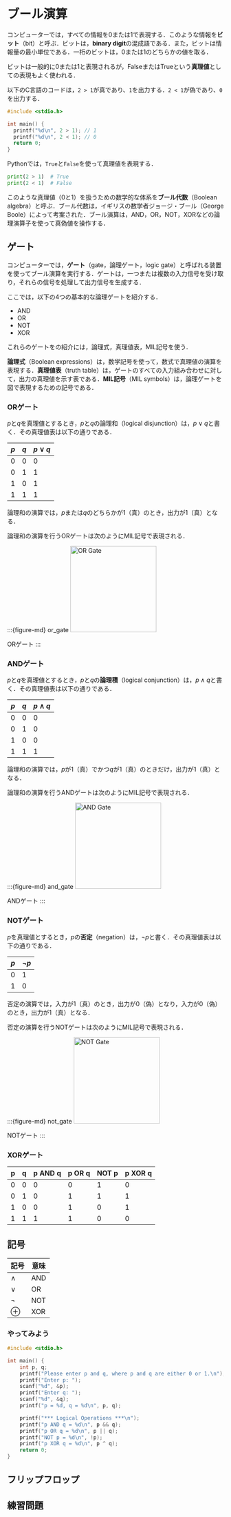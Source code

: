 # ブール演算

コンピューターでは，すべての情報を0または1で表現する．このような情報を**ビット**（bit）と呼ぶ．ビットは，**binary digit**の混成語である．また，ビットは情報量の最小単位である．一桁のビットは，0または1のどちらかの値を取る．

ビットは一般的に0または1と表現されるが，FalseまたはTrueという**真理値**としての表現もよく使われる．

以下のC言語のコードは，`2 > 1`が真であり、`1`を出力する．`2 < 1`が偽であり、`0`を出力する．

```c
#include <stdio.h>

int main() {  
  printf("%d\n", 2 > 1); // 1
  printf("%d\n", 2 < 1); // 0
  return 0;
}
```

Pythonでは，`True`と`False`を使って真理値を表現する．

```python
print(2 > 1)  # True
print(2 < 1)  # False
```

このような真理値（0と1）を扱うための数学的な体系を**ブール代数**（Boolean algebra）と呼ぶ．ブール代数は，イギリスの数学者ジョージ・ブール（George Boole）によって考案された．ブール演算は，AND，OR，NOT，XORなどの論理演算子を使って真偽値を操作する．

## ゲート

コンピューターでは，**ゲート**（gate，論理ゲート，logic gate）と呼ばれる装置を使ってブール演算を実行する．ゲートは，一つまたは複数の入力信号を受け取り，それらの信号を処理して出力信号を生成する．

ここでは，以下の4つの基本的な論理ゲートを紹介する．

- AND
- OR
- NOT
- XOR

これらのゲートをの紹介には，論理式，真理値表，MIL記号を使う．

**論理式**（Boolean expressions）は，数学記号を使って，数式で真理値の演算を表現する．**真理値表**（truth table）は，ゲートのすべての入力組み合わせに対して，出力の真理値を示す表である．**MIL記号**（MIL symbols）は，論理ゲートを図で表現するための記号である．

### ORゲート

$p$と$q$を真理値とするとき，$p$と$q$の論理和（logical disjunction）は，$p \lor q$と書く．その真理値表は以下の通りである．

| $p$ | $q$ | $p \lor q$ |
| --- | --- | ---------- |
| 0   | 0   | 0          |
| 0   | 1   | 1          |
| 1   | 0   | 1          |
| 1   | 1   | 1          |

論理和の演算では，$p$または$q$のどちらかが$1$（真）のとき，出力が$1$（真）となる．

論理和の演算を行うORゲートは次のようにMIL記号で表現される．

:::{figure-md} or_gate
<img src="./image/or_gate.png" alt="OR Gate" width="200px">

ORゲート
:::

### ANDゲート

$p$と$q$を真理値とするとき，$p$と$q$の**論理積**（logical conjunction）は，$p \land q$と書く．その真理値表は以下の通りである．

| $p$ | $q$ | $p \land q$ |
| --- | --- | ----------- |
| 0   | 0   | 0           |
| 0   | 1   | 0           |
| 1   | 0   | 0           |
| 1   | 1   | 1           |

論理和の演算では，$p$が$1$（真）でかつ$q$が$1$（真）のときだけ，出力が$1$（真）となる．

論理和の演算を行うANDゲートは次のようにMIL記号で表現される．

:::{figure-md} and_gate
<img src="./image/and_gate.png" alt="AND Gate" width="200px">

ANDゲート
:::

### NOTゲート

$p$を真理値とするとき，$p$の**否定**（negation）は，$\lnot p$と書く．その真理値表は以下の通りである．

| $p$ | $\lnot p$ |
| --- | --------- |
| 0   | 1         |
| 1   | 0         |

否定の演算では，入力が$1$（真）のとき，出力が$0$（偽）となり，入力が$0$（偽）のとき，出力が$1$（真）となる．

否定の演算を行うNOTゲートは次のようにMIL記号で表現される．

:::{figure-md} not_gate
<img src="./image/not_gate.png" alt="NOT Gate" width="200px">

NOTゲート
:::

### XORゲート




| p   | q   | p AND q | p OR q | NOT p | p XOR q |
| --- | --- | ------- | ------ | ----- | ------- |
| 0   | 0   | 0       | 0      | 1     | 0       |
| 0   | 1   | 0       | 1      | 1     | 1       |
| 1   | 0   | 0       | 1      | 0     | 1       |
| 1   | 1   | 1       | 1      | 0     | 0       |

## 記号

| 記号     | 意味 |
| -------- | ---- |
| $\land$  | AND  |
| $\lor$   | OR   |
| $\lnot$  | NOT  |
| $\oplus$ | XOR  |

### やってみよう

```c
#include <stdio.h>

int main() {
    int p, q;
    printf("Please enter p and q, where p and q are either 0 or 1.\n");
    printf("Enter p: ");
    scanf("%d", &p);
    printf("Enter q: ");
    scanf("%d", &q);
    printf("p = %d, q = %d\n", p, q);

    printf("*** Logical Operations ***\n");
    printf("p AND q = %d\n", p && q);
    printf("p OR q = %d\n", p || q);
    printf("NOT p = %d\n", !p);
    printf("p XOR q = %d\n", p ^ q);
    return 0;
}
```

## フリップフロップ

## 練習問題